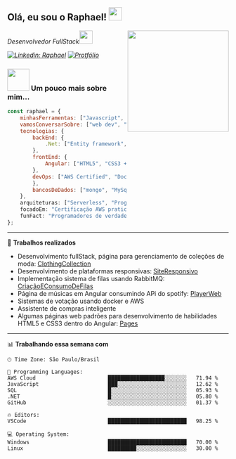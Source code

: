 <h2>Olá, eu sou o Raphael! <img src="https://emojis.slackmojis.com/emojis/images/1531849430/4246/blob-sunglasses.gif?1531849430" width="30"/></h2>
<img align='right' src="https://camo.githubusercontent.com/19db51af5f90f1b152bc0b9078f5fe97053955be5074f03f17019c70345bdcdb/68747470733a2f2f6d69726f2e6d656469756d2e636f6d2f6d61782f313336302f302a37513379765349765f7430696f4a2d5a2e676966" width="230">
<p><em>Desenvolvedor FullStack<img src="https://media.giphy.com/media/WUlplcMpOCEmTGBtBW/giphy.gif" width="30"> 

[![Linkedin: Raphael](https://img.shields.io/badge/-raphael-blue?style=flat-square&logo=Linkedin&logoColor=white&link=https://www.linkedin.com/in/raphaelmcarvalho/)](https://www.linkedin.com/in/raphaelmcarvalho/)
[![Protfólio](https://img.shields.io/badge/Website-46a2f1.svg?&style=flat-square&logo=Google-Chrome&logoColor=white&link=https://raphaelcarvalh.github.io/SiteResponsivo/)](https://raphaelcarvalh.github.io/SiteResponsivo/)



</em></p>

### <img src="https://media.giphy.com/media/VgCDAzcKvsR6OM0uWg/giphy.gif" width="50"> Um pouco mais sobre mim...  

```javascript
const raphael = {
    minhasFerramentas: ["Javascript", ".NET", "Angular", "AWS"],
    vamosConversarSobre: ["web dev", "tech", "front"],
    tecnologias: {
        backEnd: {
            .Net: ["Entity framework", "Code First", "MVC"],
        },
        frontEnd: {
            Angular: ["HTML5", "CSS3 + Sass", "Javascript", "Typescript..."]
        },
        devOps: ["AWS Certified", "Docker", "Route53", "kubernets"],
        },
        bancosDeDados: ["mongo", "MySql", "sqlite"],        
    },
    arquiteturas: ["Serverless", "Progressive web applications", "Single page applications", "Model-View-Controller"],
    focadoEm: "Certificação AWS praticioner",
    funFact: "Programadores de verdade contam a partir do zero."
};
```
---

🔨 **Trabalhos realizados** 

- Desenvolvimento fullStack, página para gerenciamento de coleções de moda: [ClothingCollection](https://github.com/RaphaelCarvalh/ClothingCollection)
- Desenvolvimento de plataformas responsivas: [SiteResponsivo](https://raphaelcarvalh.github.io/SiteResponsivo/)
- Implementação sistema de filas usando RabbitMQ: [CriaçãoEConsumoDeFilas](https://github.com/RaphaelCarvalh/rabbitMQSim?tab=readme-ov-file#rabbitmqsim)
- Página de músicas em Angular consumindo APi do spotify: [PlayerWeb](https://github.com/RaphaelCarvalh/PlayerWebMusic)
- Sistemas de votação usando docker e AWS [](link)
- Assistente de compras inteligente [](link)
- Algumas páginas web padrões para desenvolvimento de habilidades HTML5 e CSS3 dentro do Angular: [Pages](https://github.com/RaphaelCarvalh/FrontendModels/tree/main)
  
---


📊 **Trabalhando essa semana com** 

```text
🕑︎ Time Zone: São Paulo/Brasil

💬 Programming Languages: 
AWS Cloud                       ██████████████████░░░░░░░   71.94 % 
JavaScript                      ███░░░░░░░░░░░░░░░░░░░░░░   12.62 % 
SQL                             █░░░░░░░░░░░░░░░░░░░░░░░░   05.93 % 
.NET                            █░░░░░░░░░░░░░░░░░░░░░░░░   05.80 % 
GitHub                          ░░░░░░░░░░░░░░░░░░░░░░░░░   01.37 % 

🔥 Editors: 
VSCode                          █████████████████████████   98.25 % 

💻 Operating System: 
Windows                         █████████████████████████   70.00 % 
Linux                           █████████░░░░░░░░░░░░░░░░   30.00 % 
```



